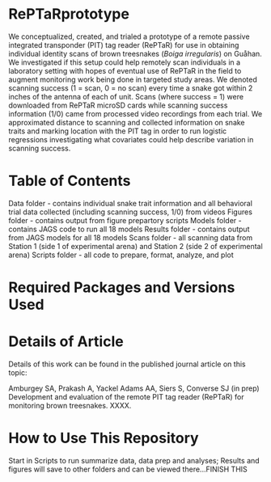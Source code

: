 # RePTaRprototype

We conceptualized, created, and trialed a prototype of a remote passive integrated transponder (PIT) tag reader (RePTaR) for use in obtaining individual identity scans of brown treesnakes (*Boiga irregularis*) on Gu&aring;han. We investigated if this setup could help remotely scan individuals in a laboratory setting with hopes of eventual use of RePTaR in the field to augment monitoring work being done in targeted study areas. We denoted scanning success (1 = scan, 0 = no scan) every time a snake got within 2 inches of the antenna of each of unit. Scans (where success = 1) were downloaded from RePTaR microSD cards while scanning success information (1/0) came from processed video recordings from each trial. We approximated distance to scanning and collected information on snake traits and marking location with the PIT tag in order to run logistic regressions investigating what covariates could help describe variation in scanning success.

# Table of Contents
Data folder - contains individual snake trait information and all behavioral trial data collected (including scanning success, 1/0) from videos
Figures folder - contains output from figure prepartory scripts
Models folder - contains JAGS code to run all 18 models
Results folder - contains output from JAGS models for all 18 models
Scans folder - all scanning data from Station 1 (side 1 of experimental arena) and Station 2 (side 2 of experimental arena)
Scripts folder - all code to prepare, format, analyze, and plot

# Required Packages and Versions Used


# Details of Article
Details of this work can be found in the published journal article on this topic:

Amburgey SA, Prakash A, Yackel Adams AA, Siers S, Converse SJ (in prep) Development and evaluation of the remote PIT tag reader (RePTaR) for monitoring brown treesnakes. XXXX.

# How to Use This Repository
Start in Scripts to run summarize data, data prep and analyses; Results and figures will save to other folders and can be viewed there...FINISH THIS
